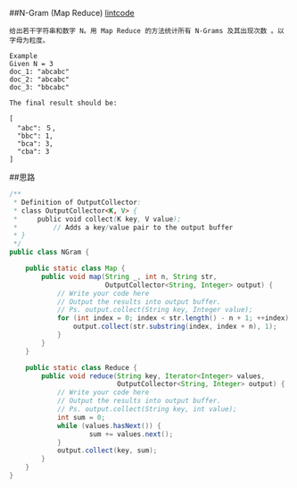 ##N-Gram (Map Reduce)
[lintcode](https://www.lintcode.com/problem/n-gram-map-reduce/description?source=ladder)

	给出若干字符串和数字 N。用 Map Reduce 的方法统计所有 N-Grams 及其出现次数 。以字母为粒度。

	Example
	Given N = 3
	doc_1: "abcabc"
	doc_2: "abcabc"
	doc_3: "bbcabc"

	The final result should be:

	[
	  "abc": ５,
	  "bbc": 1,
	  "bca": 3,
	  "cba": 3
	]

##思路

```java
/**
 * Definition of OutputCollector:
 * class OutputCollector<K, V> {
 *     public void collect(K key, V value);
 *         // Adds a key/value pair to the output buffer
 * }
 */
public class NGram {

    public static class Map {
        public void map(String _, int n, String str,
                        OutputCollector<String, Integer> output) {
            // Write your code here
            // Output the results into output buffer.
            // Ps. output.collect(String key, Integer value);
            for (int index = 0; index < str.length() - n + 1; ++index) {
                output.collect(str.substring(index, index + n), 1);
            }
        }
    }

    public static class Reduce {
        public void reduce(String key, Iterator<Integer> values,
                           OutputCollector<String, Integer> output) {
            // Write your code here
            // Output the results into output buffer.
            // Ps. output.collect(String key, int value);
            int sum = 0;
            while (values.hasNext()) {
                    sum += values.next();
            }
            output.collect(key, sum);
        }
    }
}
```
